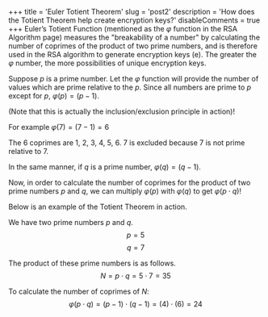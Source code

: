 +++
title = 'Euler Totient Theorem'
slug = 'post2'
description = 'How does the Totient Theorem help create encryption keys?'
disableComments = true
+++
Euler’s Totient Function (mentioned as the $φ$ function in the RSA Algorithm page) measures the "breakability of a number" by calculating the number of coprimes of the product of two prime numbers, and is therefore used in the RSA algorithm to generate encryption keys (e). The greater the $φ$ number, the more possibilities of unique encryption keys. 

Suppose $p$ is a prime number. Let the $φ$ function will provide the number of values which are prime relative to the $p$. Since all numbers are prime to $p$ except for $p$,  $φ(p) = (p-1)$. 

(Note that this is actually the inclusion/exclusion principle in action)!

For example $φ(7) = (7-1) = 6$ 

The 6 coprimes are 1, 2, 3, 4, 5, 6. 7 is excluded because 7 is not prime relative to 7.

In the same manner, if $q$ is a prime number,  $φ(q) = (q-1)$. 

Now, in order to calculate the number of coprimes for the product of two prime numbers $p$ and $q$, we can multiply $φ(p)$ with $φ(q)$ to get $φ(p \cdot q)$!

Below is an example of the Totient Theorem in action.

We have two prime numbers $p$ and $q$.
$$ p = 5 $$
$$ q = 7 $$

The product of these prime numbers is as follows.
$$ N = p \cdot q = 5 \cdot 7 = 35 $$

To calculate the number of coprimes of $N$:
$$ φ (p \cdot q) = (p-1)\cdot (q-1) = (4) \cdot (6) = 24 $$




